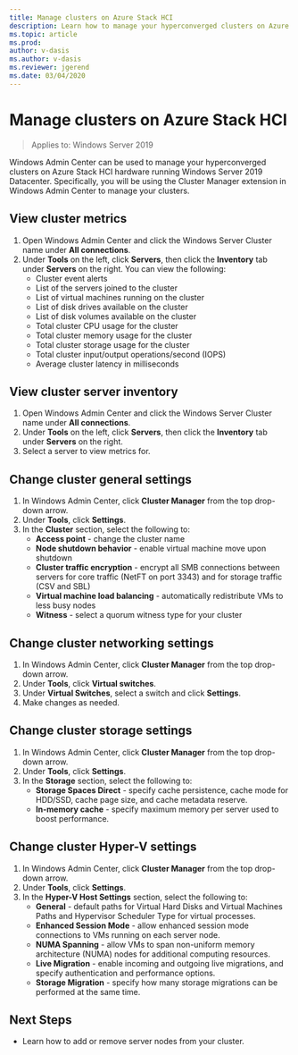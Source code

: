 ```yaml
---
title: Manage clusters on Azure Stack HCI
description: Learn how to manage your hyperconverged clusters on Azure Stack HCI. 
ms.topic: article
ms.prod: 
author: v-dasis
ms.author: v-dasis
ms.reviewer: jgerend
ms.date: 03/04/2020
---
```


# Manage clusters on Azure Stack HCI

>Applies to: Windows Server 2019

Windows Admin Center can be used to manage your hyperconverged clusters on Azure Stack HCI hardware running Windows Server 2019 Datacenter. Specifically, you will be using the Cluster Manager extension in Windows Admin Center to manage your clusters.

## View cluster metrics ##

1. Open Windows Admin Center and click the Windows Server Cluster name under **All connections**.
1. Under **Tools** on the left, click **Servers**, then click the **Inventory** tab under **Servers** on the right. You can view the following:
    - Cluster event alerts
    - List of the servers joined to the cluster
    - List of virtual machines running on the cluster
    - List of disk drives available on the cluster
    - List of disk volumes available on the cluster
    - Total cluster CPU usage for the cluster
    - Total cluster memory usage for the cluster
    - Total cluster storage usage for the cluster
    - Total cluster input/output operations/second (IOPS)
    - Average cluster latency in milliseconds

## View cluster server inventory ##

1. Open Windows Admin Center and click the Windows Server Cluster name under **All connections**.
1. Under **Tools** on the left, click **Servers**, then click the **Inventory** tab under **Servers** on the right.
1. Select a server to view metrics for.

## Change cluster general settings ##

1. In Windows Admin Center, click **Cluster Manager** from the top drop-down arrow.
1. Under **Tools**, click **Settings**.
1. In the **Cluster** section, select the following to:
   - **Access point** - change the cluster name
   - **Node shutdown behavior** - enable virtual machine move upon shutdown
   - **Cluster traffic encryption** - encrypt all SMB connections between servers for core traffic (NetFT on port 3343) and for storage traffic (CSV and SBL) 
   - **Virtual machine load balancing** - automatically redistribute VMs to less busy nodes
   - **Witness** - select a quorum witness type for your cluster

## Change cluster networking settings ##

1. In Windows Admin Center, click **Cluster Manager** from the top drop-down arrow.
1. Under **Tools**, click **Virtual switches**.
1. Under **Virtual Switches**, select a switch and click **Settings**.
1. Make changes as needed.

## Change cluster storage settings ##

1. In Windows Admin Center, click **Cluster Manager** from the top drop-down arrow.
1. Under **Tools**, click **Settings**.
1. In the **Storage** section, select the following to:
   - **Storage Spaces Direct** - specify cache persistence, cache mode for HDD/SSD, cache page size, and cache metadata reserve.
   - **In-memory cache** - specify maximum memory per server used to boost performance.

## Change cluster Hyper-V settings ##

1. In Windows Admin Center, click **Cluster Manager** from the top drop-down arrow.
1. Under **Tools**, click **Settings**.
1. In the **Hyper-V Host Settings** section, select the following to:
   - **General** - default paths for Virtual Hard Disks and Virtual Machines Paths and Hypervisor Scheduler Type for virtual processes.
   - **Enhanced Session Mode** - allow enhanced session mode connections to VMs running on each server node.
   - **NUMA Spanning** - allow VMs to span non-uniform memory architecture (NUMA) nodes for additional computing resources.
   - **Live Migration** - enable incoming and outgoing live migrations, and specify authentication and performance options.
   - **Storage Migration** - specify how many storage migrations can be performed at the same time.

## Next Steps ##

- Learn how to add or remove server nodes from your cluster.